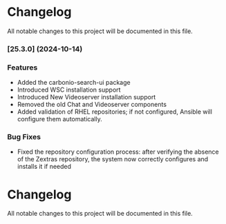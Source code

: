 # Changelog

All notable changes to this project will be documented in this file. 

### [25.3.0] (2024-10-14)


### Features
* Added the carbonio-search-ui package
* Introduced WSC installation support
* Introduced New Videoserver installation support
* Removed the old Chat and Videoserver components
* Added validation of RHEL repositories; if not configured, Ansible will configure them automatically.

### Bug Fixes
* Fixed the repository configuration process: after verifying the absence of the Zextras repository, the system now correctly configures and installs it if needed




# Changelog

All notable changes to this project will be documented in this file. 